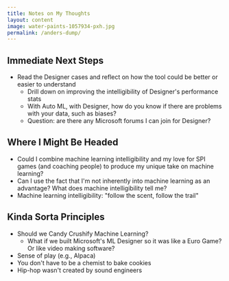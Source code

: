 ```yaml
---
title: Notes on My Thoughts
layout: content
image: water-paints-1057934-pxh.jpg
permalink: /anders-dump/
---
```


## Immediate Next Steps
- Read the Designer cases and reflect on how the tool could be better or easier to understand
   - Drill down on improving the intelligibility of Designer's performance stats
   - With Auto ML, with Designer, how do you know if there are problems with your data, such as biases?
   - Question: are there any Microsoft forums I can join for Designer?


## Where I Might Be Headed
- Could I combine machine learning intelligibility and my love for SPI games (and coaching people) to produce my unique take on machine learning?
- Can I use the fact that I'm not inherently into machine learning as an advantage? What does machine intelligibility tell me?
- Machine learning intelligibility: "follow the scent, follow the trail"

## Kinda Sorta Principles
- Should we Candy Crushify Machine Learning?
  - What if we built Microsoft's ML Designer so it was like a Euro Game? Or like video making software?
- Sense of play (e.g., Alpaca)
- You don't have to be a chemist to bake cookies
- Hip-hop wasn't created by sound engineers



